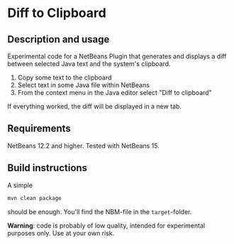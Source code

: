 # Diff to Clipboard

## Description and usage

Experimental code for a NetBeans Plugin that generates and displays a diff between selected Java text and the system's clipboard.

1. Copy some text to the clipboard
2. Select text in some Java file within NetBeans
3. From the context menu in the Java editor select "Diff to clipboard"

If everything worked, the diff will be displayed in a new tab.

## Requirements

NetBeans 12.2 and higher. Tested with NetBeans 15.

## Build instructions

A simple

```sh
mvn clean package
```

should be enough. You'll find the NBM-file in the `target`-folder.

**Warning**: code is probably of low quality, intended for experimental purposes only. Use at your own risk.

